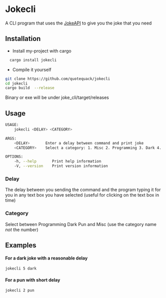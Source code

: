 
# Jokecli

A CLI program that uses the [JokeAPI](https://jokeapi.dev/) to give you the joke that you need


## Installation

* Install my-project with cargo

```bash
  cargo install jokecli
```

* Compile it yourself
```bash
git clone https://github.com/quotequack/jokecli
cd jokecli
cargo build  --release
```
Binary or exe will be under joke_cli/target/releases
## Usage

```bash
USAGE:
    jokecli <DELAY> <CATEGORY>

ARGS:
    <DELAY>       Enter a delay between command and print joke
    <CATEGORY>    Select a category: 1. Misc 2. Programming 3. Dark 4. Pun

OPTIONS:
    -h, --help       Print help information
    -V, --version    Print version information
```

### Delay
The delay between you sending the command and the program typing it for you in any text box you have selected (useful for clicking on the text box in time)
### Category
Select between Programming Dark Pun and Misc (use the category name *not* the number)
## Examples
#### For a dark joke with a reasonable delay
```bash
jokecli 5 dark
```
#### For a pun with short delay
```bash
jokecli 2 pun
```


